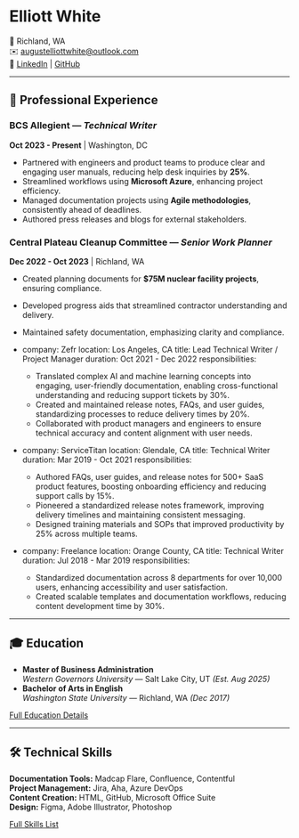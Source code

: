 # Elliott White

📍 Richland, WA  
✉️ [augustelliottwhite@outlook.com](mailto:augustelliott.white@outlook.com)  
📂 [LinkedIn](https://www.linkedin.com/in/augustelliottwhite/) | [GitHub](https://github.com/your-profile)  

---

## 👔 Professional Experience

### **BCS Allegient** — _Technical Writer_  
**Oct 2023 - Present** | Washington, DC  
- Partnered with engineers and product teams to produce clear and engaging user manuals, reducing help desk inquiries by **25%**.  
- Streamlined workflows using **Microsoft Azure**, enhancing project efficiency.  
- Managed documentation projects using **Agile methodologies**, consistently ahead of deadlines.  
- Authored press releases and blogs for external stakeholders.  

### **Central Plateau Cleanup Committee** — _Senior Work Planner_  
**Dec 2022 - Oct 2023** | Richland, WA  
- Created planning documents for **$75M nuclear facility projects**, ensuring compliance.  
- Developed progress aids that streamlined contractor understanding and delivery.  
- Maintained safety documentation, emphasizing clarity and compliance.  

- company: Zefr
  location: Los Angeles, CA
  title: Lead Technical Writer / Project Manager
  duration: Oct 2021 - Dec 2022
  responsibilities:
    - Translated complex AI and machine learning concepts into engaging, user-friendly documentation, enabling cross-functional understanding and reducing support tickets by 30%.
    - Created and maintained release notes, FAQs, and user guides, standardizing processes to reduce delivery times by 20%.
    - Collaborated with product managers and engineers to ensure technical accuracy and content alignment with user needs.

- company: ServiceTitan
  location: Glendale, CA
  title: Technical Writer
  duration: Mar 2019 - Oct 2021
  responsibilities:
    - Authored FAQs, user guides, and release notes for 500+ SaaS product features, boosting onboarding efficiency and reducing support calls by 15%.
    - Pioneered a standardized release notes framework, improving delivery timelines and maintaining consistent messaging.
    - Designed training materials and SOPs that improved productivity by 25% across multiple teams.

- company: Freelance
  location: Orange County, CA
  title: Technical Writer
  duration: Jul 2018 - Mar 2019
  responsibilities:
    - Standardized documentation across 8 departments for over 10,000 users, enhancing accessibility and user satisfaction.
    - Created scalable templates and documentation workflows, reducing content development time by 30%.


---

## 🎓 Education

- **Master of Business Administration**  
  _Western Governors University_ — Salt Lake City, UT _(Est. Aug 2025)_  
- **Bachelor of Arts in English**  
  _Washington State University_ — Richland, WA _(Dec 2017)_

[Full Education Details](data/education.yml)

---

## 🛠️ Technical Skills

**Documentation Tools:** Madcap Flare, Confluence, Contentful  
**Project Management:** Jira, Aha, Azure DevOps  
**Content Creation:** HTML, GitHub, Microsoft Office Suite  
**Design:** Figma, Adobe Illustrator, Photoshop  

[Full Skills List](data/skills.yml)
